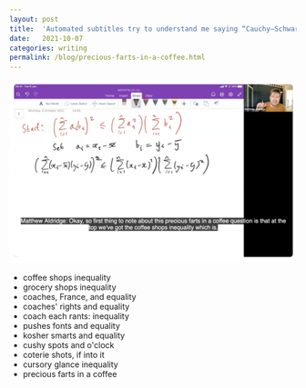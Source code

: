 ```yaml
---
layout: post
title:  'Automated subtitles try to understand me saying “Cauchy–Schwarz inequality” in my lecture yesterday'
date:   2021-10-07
categories: writing
permalink: /blog/precious-farts-in-a-coffee.html
---
```



![](../assets/img/subtitles.jpg)

* coffee shops inequality
* grocery shops inequality
* coaches, France, and equality
* coaches' rights and equality
* coach each rants: inequality
* pushes fonts and equality
* kosher smarts and equality
* cushy spots and o'clock
* coterie shots, if into it
* cursory glance inequality
* precious farts in a coffee

